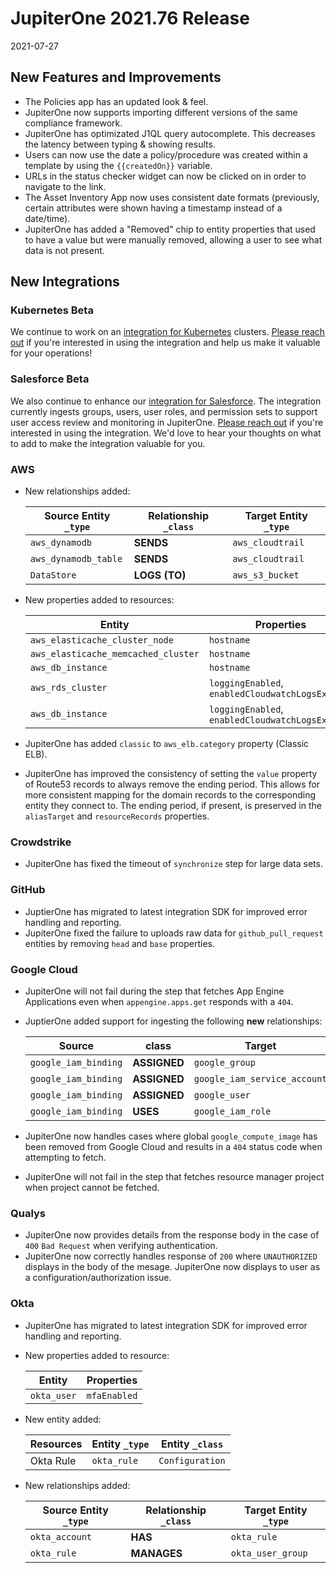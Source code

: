 # JupiterOne 2021.76 Release

2021-07-27

## New Features and Improvements

- The Policies app has an updated look & feel.
- JupiterOne now supports importing different versions of the same compliance framework.
- JupiterOne has optimizated J1QL query autocomplete. This decreases the latency between typing & showing results.
- Users can now use the date a policy/procedure was created within a template by using the `{{createdOn}}` variable.
- URLs in the status checker widget can now be clicked on in order to navigate to the link.
- The Asset Inventory App now uses consistent date formats (previously, certain attributes were shown having a timestamp instead of a date/time).
- JupiterOne has added a "Removed" chip to entity properties that used to have a value but were manually removed, allowing a user to see what data is not present.

## New Integrations

### Kubernetes Beta

We continue to work on an [integration for Kubernetes](https://github.com/JupiterOne/graph-kubernetes/blob/master/docs/jupiterone.md) clusters. 
[Please reach out](beta-request-form) if you're interested in using the integration and help us make it valuable for your operations!

### Salesforce Beta

We also continue to enhance our [integration for Salesforce](../docs/integrations/salesforce/salesforce.md). 
The integration currently ingests groups, users, user roles, and permission sets to support user access review and monitoring in JupiterOne. 
[Please reach out](beta-request-form) if you're interested in using the integration. We'd love to hear your thoughts on what to add to make the integration valuable for you.

### AWS

- New relationships added:

  | Source Entity `_type` | Relationship `_class` | Target Entity `_type` |
  | --------------------- | --------------------- | --------------------- |
  | `aws_dynamodb`        | **SENDS**             | `aws_cloudtrail`      |
  | `aws_dynamodb_table`  | **SENDS**             | `aws_cloudtrail`      |
  | `DataStore`           | **LOGS (TO)**         | `aws_s3_bucket`       |
  
- New properties added to resources:

  | Entity                              | Properties                                       |
  | ----------------------------------- | ------------------------------------------------ |
  | `aws_elasticache_cluster_node`      | `hostname`                                       |
  | `aws_elasticache_memcached_cluster` | `hostname`                                       |
  | `aws_db_instance`                   | `hostname`                                       |
  | `aws_rds_cluster`                   | `loggingEnabled`, `enabledCloudwatchLogsExports` |
  | `aws_db_instance`                   | `loggingEnabled`, `enabledCloudwatchLogsExports` |
  
- JupiterOne has added `classic` to `aws_elb.category` property (Classic ELB).

- JupiterOne has improved the consistency of setting the `value` property of Route53 records to
  always remove the ending period. This allows for more consistent mapping for
  the domain records to the corresponding entity they connect to. The ending
  period, if present, is preserved in the `aliasTarget` and `resourceRecords`
  properties.

### Crowdstrike

- JupiterOne has fixed the timeout of `synchronize` step for large data sets.

### GitHub

- JuptierOne has migrated to latest integration SDK for improved error handling and reporting.
- JupiterOne fixed the failure to uploads raw data for `github_pull_request` entities by removing `head` and `base` properties.

### Google Cloud

- JupiterOne will not fail during the step that fetches App Engine Applications even when
  `appengine.apps.get` responds with a `404`.
 
- JuptierOne added support for ingesting the following **new** relationships:

  | Source               | class        | Target                       |
  | -------------------- | ------------ | ---------------------------- |
  | `google_iam_binding` | **ASSIGNED** | `google_group`               |
  | `google_iam_binding` | **ASSIGNED** | `google_iam_service_account` |
  | `google_iam_binding` | **ASSIGNED** | `google_user`                |
  | `google_iam_binding` | **USES**     | `google_iam_role`            |
  
- JupiterOne now handles cases where global `google_compute_image` has been removed from Google
  Cloud and results in a `404` status code when attempting to fetch.
  
- JupiterOne will not fail in the step that fetches resource manager project when project cannot
  be fetched.
  
### Qualys

- JupiterOne now provides details from the response body in the case of `400` `Bad Request` when verifying authentication.
- JupiterOne now correctly handles response of `200` where `UNAUTHORIZED` displays in the body of the mesage. JupiterOne now displays to user as a configuration/authorization issue.

### Okta

- JupiterOne has migrated to latest integration SDK for improved error handling and reporting.
- New properties added to resource:

  | Entity      | Properties   |
  | ----------- | ------------ |
  | `okta_user` | `mfaEnabled` |

- New entity added:

  | Resources | Entity `_type` | Entity `_class` |
  | --------- | -------------- | --------------- |
  | Okta Rule | `okta_rule`    | `Configuration` |
  
- New relationships added:

  | Source Entity `_type` | Relationship `_class` | Target Entity `_type` |
  | --------------------- | --------------------- | --------------------- |
  | `okta_account`        | **HAS**               | `okta_rule`           |
  | `okta_rule`           | **MANAGES**           | `okta_user_group`     |

[beta-request-form]: https://forms.gle/HoPsNdtMPwdzVA367
